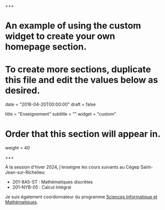 +++
  # An example of using the custom widget to create your own homepage section.
  # To create more sections, duplicate this file and edit the values below as desired.
  
  date = "2016-04-20T00:00:00"
  draft = false
  
  title = "Enseignement"
  subtitle = ""
  widget = "custom"
  
  # Order that this section will appear in.
  weight = 40
  
+++

À la session d'hiver 2024, j'enseigne les cours suivants au Cégep Saint-Jean-sur-Richelieu:

- 201-8A5-ST : Mathématiques discrètes
- 201-NYB-05 : Calcul Intégral

Je suis également coordonnateur du programme [Sciences Informatique et Mathématiques](https://www.cstjean.qc.ca/programmes-detudes/preuniversitaires/sciences-informatiques-et-mathematiques).
